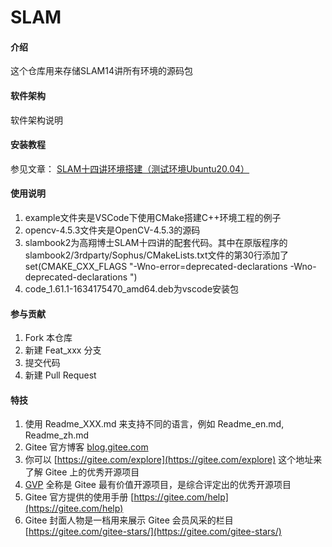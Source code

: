 # SLAM

#### 介绍
这个仓库用来存储SLAM14讲所有环境的源码包

#### 软件架构
软件架构说明


#### 安装教程

参见文章：
[SLAM十四讲环境搭建（测试环境Ubuntu20.04）](http://zhuanlan.zhihu.com/p/452256687)

#### 使用说明

1.  example文件夹是VSCode下使用CMake搭建C++环境工程的例子
2.  opencv-4.5.3文件夹是OpenCV-4.5.3的源码
3.  slambook2为高翔博士SLAM十四讲的配套代码。其中在原版程序的slambook2/3rdparty/Sophus/CMakeLists.txt文件的第30行添加了
set(CMAKE_CXX_FLAGS "-Wno-error=deprecated-declarations -Wno-deprecated-declarations ")
4.  code_1.61.1-1634175470_amd64.deb为vscode安装包

#### 参与贡献

1.  Fork 本仓库
2.  新建 Feat_xxx 分支
3.  提交代码
4.  新建 Pull Request


#### 特技

1.  使用 Readme\_XXX.md 来支持不同的语言，例如 Readme\_en.md, Readme\_zh.md
2.  Gitee 官方博客 [blog.gitee.com](https://blog.gitee.com)
3.  你可以 [https://gitee.com/explore](https://gitee.com/explore) 这个地址来了解 Gitee 上的优秀开源项目
4.  [GVP](https://gitee.com/gvp) 全称是 Gitee 最有价值开源项目，是综合评定出的优秀开源项目
5.  Gitee 官方提供的使用手册 [https://gitee.com/help](https://gitee.com/help)
6.  Gitee 封面人物是一档用来展示 Gitee 会员风采的栏目 [https://gitee.com/gitee-stars/](https://gitee.com/gitee-stars/)
